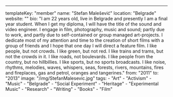 ---
  templateKey: "member"
  name: "Stefan Malešević"
  location: "Belgrade"
  website: ""
  bio: "I am 22 years old, live in Belgrade and presently I am a final year student. When I get my diploma, I will have the title of the sound and video engineer. I engage in film, photography, music and sound; partly due to work, and partly due to self-contained or group managed art-projects. I dedicate most of my attention and time to the creation of short films with a group of friends and I hope that one day I will direct a feature film. I like people, but not crowds. I like green, but not red. I like trains and trams, but not the crowds in it. I like roads, not boulevards. I like people from the country, but no hillbillies. I like sports, but no sports broadcasts. I like noise, rhythms, melodies, waves, whispers, seas, forests, rivers, mountains, fires and fireplaces, gas and petrol, oranges and tangerines."
  from: "2011"
  to: "2013"
  image: "/img/StefanMalesevic.jpg"
  tags: 
    - "Art"
    - "Activism"
    - "Music"
    - "Belgrade"
    - "Social Experiment"
    - "Heritage"
    - "Experimental Music"
    - "Research"
    - "Writing"
    - "Books"
    - "Film"
